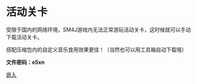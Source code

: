 # 活动关卡

受限于国内的网络环境，SM4J游戏内无法正常游玩活动关卡，这时候就可以手动下载活动关卡。

搭配压缩包内的自定义音乐食用效果更佳！（当然也可以用工具箱自动下载哦）

**文件密码：e5xn**

[嵌入](https://sydzy.lanzous.com/b01hyub6f ':include :type=iframe')